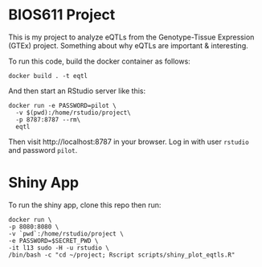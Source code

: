 BIOS611 Project
===============

This is my project to analyze eQTLs from the Genotype-Tissue Expression (GTEx) project.
Something about why eQTLs are important & interesting. 

To run this code, build the docker container as follows:

```
docker build . -t eqtl
```

And then start an RStudio server like this:

```
docker run -e PASSWORD=pilot \
  -v $(pwd):/home/rstudio/project\
  -p 8787:8787 --rm\
  eqtl
```

Then visit http://localhost:8787 in your browser. Log in with user `rstudio` and password `pilot`.


Shiny App
=========

To run the shiny app, clone this repo then run:

```
docker run \
-p 8080:8080 \
-v `pwd`:/home/rstudio/project \
-e PASSWORD=$SECRET_PWD \
-it l13 sudo -H -u rstudio \
/bin/bash -c "cd ~/project; Rscript scripts/shiny_plot_eqtls.R"
```
